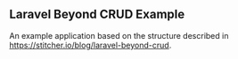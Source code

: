 ## Laravel Beyond CRUD Example

An example application based on the structure described in https://stitcher.io/blog/laravel-beyond-crud.
